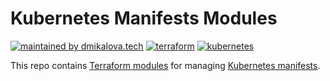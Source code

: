 # Kubernetes Manifests Modules

[![maintained by dmikalova.tech](https://img.shields.io/static/v1?&color=ccff90&label=maintained%20by&labelColor=424242&logo=&logoColor=fff&message=dmikalova.tech&&style=flat-square)](https://dmikalova.tech/)
[![terraform](https://img.shields.io/static/v1?&color=844fba&label=%20&labelColor=424242&logo=terraform&logoColor=fff&message=terraform&&style=flat-square)](https://terraform.io/)
[![kubernetes](https://img.shields.io/static/v1?&color=326ce5&label=%20&labelColor=424242&logo=kubernetes&logoColor=fff&message=kubernetes&&style=flat-square)](https://www.kubernetes.io/)

This repo contains [Terraform modules](https://terraform.io/docs/language/modules/index.html) for managing [Kubernetes manifests](https://kubernetes.io/docs/concepts/cluster-administration/manage-deployment/).
